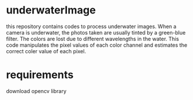 # underwaterImage

this repository contains codes to process underwater images.
When a camera is underwater, the photos taken are usually tinted by a green-blue filter. The colors are lost due to different wavelengths in the water.
This code manipulates the pixel values of each color channel and estimates the correct coler value of each pixel.

# requirements
download opencv library
